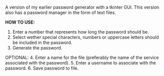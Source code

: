 A version of my earlier password generator with a tkinter GUI.
This version also has a password manager in the form of text files.

**HOW TO USE:**
1. Enter a number that represents how long the password should be.
2. Select wether special characters, numbers or uppercase letters should be included in the password.
3. Generate the password.

OPTIONAL:
4. Enter a name for the file (preferably the name of the service associated with the password).
5. Enter a username to associate with the password.
6. Save password to file.
